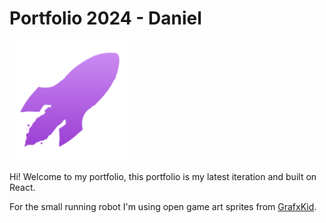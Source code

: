 # Portfolio 2024 - Daniel

![Portfolio logo](https://github.com/DanielNikkari/portfolio-2024/blob/main/public/android-chrome-192x192.png "")

Hi! Welcome to my portfolio, this portfolio is my latest iteration and built on React.

For the small running robot I'm using open game art sprites from [GrafxKid](https://opengameart.org/users/grafxkid).